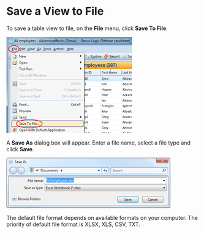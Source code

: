 # Save a View to File

To save a table view to file, on the **File** menu, click **Save To File**.

![IDEA7C1FFF44844499.ID613C643FFFA94AE5.png](media/IDEA7C1FFF44844499.ID613C643FFFA94AE5.png)

A **Save As** dialog box will appear. Enter a file name, select a file type and click **Save**.

![IDEA7C1FFF44844499.ID636ED1A13DB44D0B.png](media/IDEA7C1FFF44844499.ID636ED1A13DB44D0B.png)

The default file format depends on available formats on your computer. The priority of default file format is XLSX, XLS, CSV, TXT.